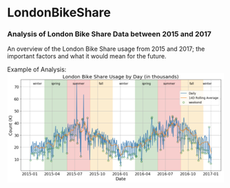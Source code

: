 # LondonBikeShare
### Analysis of London Bike Share Data between 2015 and 2017


An overview of the London Bike Share usage from 2015 and 2017; the important factors and what it would mean for the future.




Example of Analysis:
![alt text](https://raw.githubusercontent.com/xyzjust/LondonBikeShare/main/example_plot.png)
